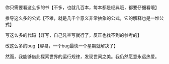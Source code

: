 你只需要看这么多的书【不多，也就几百本，每本都是经典哦，都要仔细看哦】

推导这么多的公式【不难，就是几千个意义非常抽象的公式，它的解释也是一堆公式】

写这么多的代码【好写，自己凭空写就行了，反正也找不到的参考的】

改这么多的bug【容易，一个bug最快一个星期就解决了】

然而，我能够借此探索世界的运行规律，发现世间之美。我仍然愿意永远热爱。
